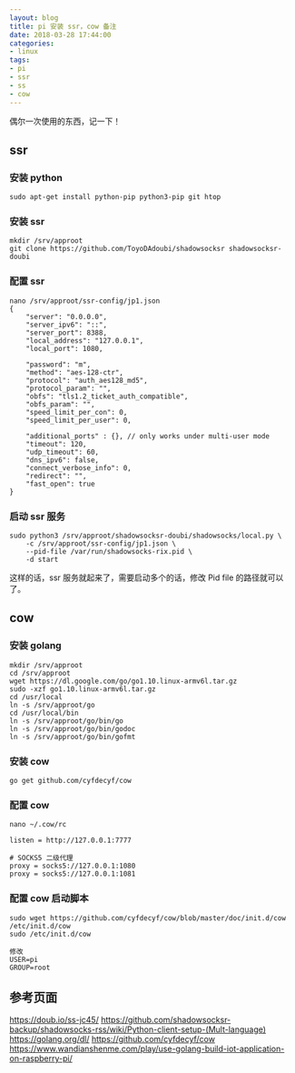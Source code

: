 ```yaml
---
layout: blog
title: pi 安装 ssr，cow 备注
date: 2018-03-28 17:44:00
categories:
- linux
tags:
- pi
- ssr
- ss
- cow
---
```


偶尔一次使用的东西，记一下！

## ssr

### 安装 **python**
```
sudo apt-get install python-pip python3-pip git htop
```

### 安装 **ssr**
```
mkdir /srv/approot
git clone https://github.com/ToyoDAdoubi/shadowsocksr shadowsocksr-doubi
```

### 配置 **ssr**
```
nano /srv/approot/ssr-config/jp1.json
{
    "server": "0.0.0.0",
    "server_ipv6": "::",
    "server_port": 8388,
    "local_address": "127.0.0.1",
    "local_port": 1080,

    "password": "m",
    "method": "aes-128-ctr",
    "protocol": "auth_aes128_md5",
    "protocol_param": "",
    "obfs": "tls1.2_ticket_auth_compatible",
    "obfs_param": "",
    "speed_limit_per_con": 0,
    "speed_limit_per_user": 0,

    "additional_ports" : {}, // only works under multi-user mode
    "timeout": 120,
    "udp_timeout": 60,
    "dns_ipv6": false,
    "connect_verbose_info": 0,
    "redirect": "",
    "fast_open": true
}
```

### 启动 **ssr** 服务
```
sudo python3 /srv/approot/shadowsocksr-doubi/shadowsocks/local.py \
    -c /srv/approot/ssr-config/jp1.json \
    --pid-file /var/run/shadowsocks-rix.pid \
    -d start
```

这样的话，ssr 服务就起来了，需要启动多个的话，修改 Pid file 的路径就可以了。


## cow

### 安装 **golang**
```
mkdir /srv/approot
cd /srv/approot
wget https://dl.google.com/go/go1.10.linux-armv6l.tar.gz
sudo -xzf go1.10.linux-armv6l.tar.gz
cd /usr/local
ln -s /srv/approot/go
cd /usr/local/bin
ln -s /srv/approot/go/bin/go
ln -s /srv/approot/go/bin/godoc
ln -s /srv/approot/go/bin/gofmt
```

### 安装 **cow**
```
go get github.com/cyfdecyf/cow
```

### 配置 **cow**
```
nano ~/.cow/rc

listen = http://127.0.0.1:7777

# SOCKS5 二级代理
proxy = socks5://127.0.0.1:1080
proxy = socks5://127.0.0.1:1081
```

### 配置 **cow** 启动脚本
```
sudo wget https://github.com/cyfdecyf/cow/blob/master/doc/init.d/cow /etc/init.d/cow
sudo /etc/init.d/cow

修改
USER=pi
GROUP=root
```

## 参考页面
https://doub.io/ss-jc45/
https://github.com/shadowsocksr-backup/shadowsocks-rss/wiki/Python-client-setup-(Mult-language)
https://golang.org/dl/
https://github.com/cyfdecyf/cow
https://www.wandianshenme.com/play/use-golang-build-iot-application-on-raspberry-pi/
